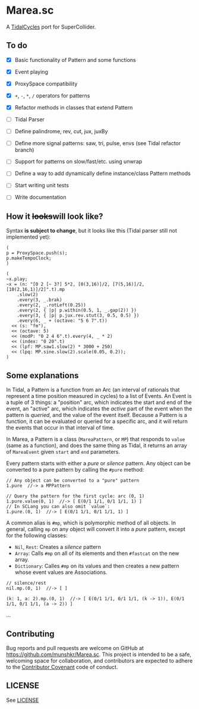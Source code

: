 # Marea.sc

A [TidalCycles](https://tidalcycles.org/) port for SuperCollider.


## To do

- [x] Basic functionality of Pattern and some functions
- [x] Event playing
- [x] ProxySpace compatibility
- [x] `+`, `-`, `*`, `/` operators for patterns
- [x] Refactor methods in classes that extend Pattern
- [ ] Tidal Parser
- [ ] Define palindrome, rev, cut, jux, juxBy
- [ ] Define more signal patterns: saw, tri, pulse, envs (see Tidal refactor branch)
- [ ] Support for patterns on slow/fast/etc. using unwrap
- [ ] Define a way to add dynamically define instance/class Pattern methods
- [ ] Start writing unit tests
- [ ] Write documentation


## How it ~~looks~~will look like?

Syntax **is subject to change**, but it looks like this (Tidal parser still not
implemented yet):

```supercollider
(
p = ProxySpace.push(s);
p.makeTempoClock;
)

(
~x.play;
~x = (n: "[0 2 [~ 3?] 5*2, [0(3,16)]/2, [7(5,16)]/2, [10(2,16,1)]/2]".t).mp
    .slow(2)
    .every(3, _.brak)
    .every(2, _.rotLeft(0.25))
    .every(2, { |p| p.within(0.5, 1, _.gap(2)) })
    .every(3, { |p| p.jux.rev.stut(3, 0.5, 0.5) })
    .every(6, _ + (octave: "5 6 7".t))
  << (s: "fm"),
  << (octave: 5)
  << (modP: "0 2 4 6".t).every(4, _ * 2)
  << (index: "0 20".t)
  << (lpf: MP.saw1.slow(2) * 3000 + 250)
  << (lpq: MP.sine.slow(2).scale(0.05, 0.2));
)
```


## Some explanations

In Tidal, a Pattern is a function from an Arc (an interval of rationals that
represent a time position measured in cycles) to a list of Events.  An Event is
a tuple of 3 things: a "position" arc, which indicates the start and end of the
event, an "active" arc, which indicates the *active* part of the event when the
pattern is *queried*, and the value of the event itself.  Because a Pattern is
a function, it can be evaluated or queried for a specific arc, and it will
return the events that occur in that interval of time.

In Marea, a Pattern is a class (`MareaPattern`, or `MP`) that responds to
`value` (same as a function), and does the same thing as Tidal, it returns an
array of `MareaEvent` given `start` and `end` parameters.

Every pattern starts with either a *pure* or *silence* pattern. Any object can
be converted to a pure pattern by calling the `#pure` method:

```supercollider
// Any object can be converted to a "pure" pattern
1.pure  //-> a MPPattern

// Query the pattern for the first cycle: arc (0, 1)
1.pure.value(0, 1)  //-> [ E(0/1 1/1, 0/1 1/1, 1) ]
// In SCLang you can also omit `value`:
1.pure.(0, 1)  //-> [ E(0/1 1/1, 0/1 1/1, 1) ]
```

A common alias is `#mp`, which is polymorphic method of all objects.  In
general, calling `mp` on any object will convert it into a *pure* pattern,
except for the following classes:

* `Nil`, `Rest`: Creates a *silence* pattern
* `Array`: Calls `#mp` on all of its elements and then `#fastcat` on the new
  array.
* `Dictionary`: Calles `#mp` on its values and then creates a new pattern whose
  event values are Associations.

```supercollider
// silence/rest
nil.mp.(0, 1)  //-> [ ]

(k: 1, a: 2).mp.(0, 1)  //-> [ E(0/1 1/1, 0/1 1/1, (k -> 1)), E(0/1 1/1, 0/1 1/1, (a -> 2)) ]
```

...

## Contributing

Bug reports and pull requests are welcome on GitHub at
https://github.com/munshkr/Marea.sc. This project is intended to be a safe,
welcoming space for collaboration, and contributors are expected to adhere to
the [Contributor Covenant](http://contributor-covenant.org) code of conduct.

## LICENSE

See [LICENSE](LICENSE)
